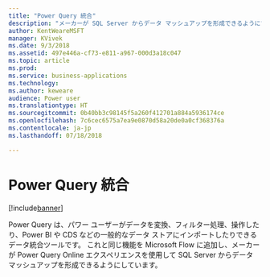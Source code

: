 ```yaml
---
title: "Power Query 統合"
description: "メーカーが SQL Server からデータ マッシュアップを形成できるようにする Power Query エクスペリエンスが構築されています。"
author: KentWeareMSFT
manager: KVivek
ms.date: 9/3/2018
ms.assetid: 497e446a-cf73-e811-a967-000d3a18c047
ms.topic: article
ms.prod: 
ms.service: business-applications
ms.technology: 
ms.author: keweare
audience: Power user
ms.translationtype: HT
ms.sourcegitcommit: 0b40bb3c98145f5a260f412701a884a5936174ce
ms.openlocfilehash: 7c6cec6575a7ea9e0870d58a20de0a0cf368376a
ms.contentlocale: ja-jp
ms.lasthandoff: 07/18/2018

---
```

# <a name="power-query-integration"></a>Power Query 統合


[!include[banner](../../includes/banner.md)]

Power Query は、パワー ユーザーがデータを変換、フィルター処理、操作したり、Power BI や CDS などの一般的なデータ ストアにインポートしたりできるデータ統合ツールです。 これと同じ機能を Microsoft Flow に追加し、メーカーが Power Query Online エクスペリエンスを使用して SQL Server からデータ マッシュアップを形成できるようにしています。

